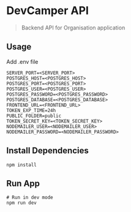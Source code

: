 # DevCamper API

> Backend API for Organisation application

## Usage

Add .env file

```
SERVER_PORT=<SERVER_PORT>
POSTGRES_HOST=<POSTGRES_HOST>
POSTGRES_PORT=<POSTGRES_PORT>
POSTGRES_USER=<POSTGRES_USER>
POSTGRES_PASSWORD=<POSTGRES_PASSWORD>
POSTGRES_DATABASE=<POSTGRES_DATABASE>
FRONTEND_URL=<FRONTEND_URL>
TOKEN_EXP_TIME=24h
PUBLIC_FOLDER=public
TOKEN_SECRET_KEY=<TOKEN_SECRET_KEY>
NODEMAILER_USER=<NODEMAILER_USER>
NODEMAILER_PASSWORD=<NODEMAILER_PASSWORD>
```

## Install Dependencies

```
npm install
```

## Run App

```
# Run in dev mode
npm run dev


```
